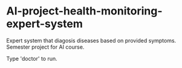 # AI-project-health-monitoring-expert-system
Expert system that diagosis diseases based on provided symptoms. Semester project for AI course. 

Type 'doctor' to run. 
